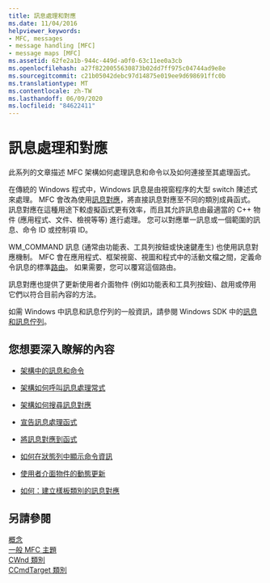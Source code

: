 ```yaml
---
title: 訊息處理和對應
ms.date: 11/04/2016
helpviewer_keywords:
- MFC, messages
- message handling [MFC]
- message maps [MFC]
ms.assetid: 62fe2a1b-944c-449d-a0f0-63c11ee0a3cb
ms.openlocfilehash: a27f8220055630873b02dd7ff975c04744ad9e8e
ms.sourcegitcommit: c21b05042debc97d14875e019ee9d698691ffc0b
ms.translationtype: MT
ms.contentlocale: zh-TW
ms.lasthandoff: 06/09/2020
ms.locfileid: "84622411"
---
```

# <a name="message-handling-and-mapping"></a>訊息處理和對應

此系列的文章描述 MFC 架構如何處理訊息和命令以及如何連接至其處理函式。

在傳統的 Windows 程式中，Windows 訊息是由視窗程序的大型 switch 陳述式來處理。 MFC 會改為使用[訊息對應](message-categories.md)，將直接訊息對應至不同的類別成員函式。 訊息對應在這種用途下較虛擬函式更有效率，而且其允許訊息由最適當的 C++ 物件 (應用程式、文件、檢視等等) 進行處理。 您可以對應單一訊息或一個範圍的訊息、命令 ID 或控制項 ID。

WM_COMMAND 訊息 (通常由功能表、工具列按鈕或快速鍵產生) 也使用訊息對應機制。 MFC 會在應用程式、框架視窗、視圖和程式中的活動文檔之間，定義命令訊息的標準[路由](command-routing.md)。 如果需要，您可以覆寫這個路由。

訊息對應也提供了更新使用者介面物件 (例如功能表和工具列按鈕)、啟用或停用它們以符合目前內容的方法。

如需 Windows 中訊息和訊息佇列的一般資訊，請參閱 Windows SDK 中的[訊息和訊息佇列](/windows/win32/winmsg/messages-and-message-queues)。

## <a name="what-do-you-want-to-know-more-about"></a>您想要深入瞭解的內容

- [架構中的訊息和命令](messages-and-commands-in-the-framework.md)

- [架構如何呼叫訊息處理常式](how-the-framework-calls-a-handler.md)

- [架構如何搜尋訊息對應](how-the-framework-searches-message-maps.md)

- [宣告訊息處理函式](declaring-message-handler-functions.md)

- [將訊息對應到函式](reference/mapping-messages-to-functions.md)

- [如何在狀態列中顯示命令資訊](how-to-display-command-information-in-the-status-bar.md)

- [使用者介面物件的動態更新](how-to-update-user-interface-objects.md)

- [如何：建立樣板類別的訊息對應](how-to-create-a-message-map-for-a-template-class.md)

## <a name="see-also"></a>另請參閱

[概念](mfc-concepts.md)<br/>
[一般 MFC 主題](general-mfc-topics.md)<br/>
[CWnd 類別](reference/cwnd-class.md)<br/>
[CCmdTarget 類別](reference/ccmdtarget-class.md)

